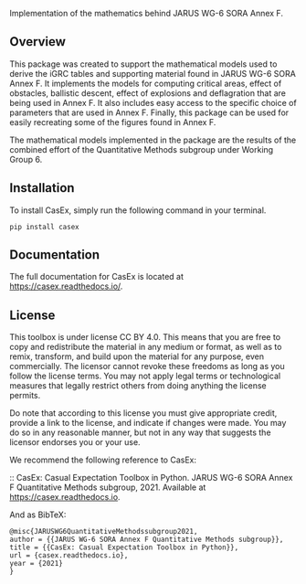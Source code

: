 Implementation of the mathematics behind JARUS WG-6 SORA Annex F.

Overview
--------
This package was created to support the mathematical models used to derive
the iGRC tables and supporting material found in JARUS WG-6 SORA Annex F.
It implements the models for computing critical areas, effect of obstacles,
ballistic descent, effect of explosions and deflagration that are being used
in Annex F. It also includes easy access to the specific choice of parameters
that are used in Annex F. Finally, this package can be used for easily recreating some of the figures found
in Annex F.

The mathematical models implemented in the package are the results of the
combined effort of the Quantitative Methods subgroup under Working Group 6.

Installation
------------
To install CasEx, simply run the following command in your terminal.

    pip install casex

Documentation
-------------
The full documentation for CasEx is located at https://casex.readthedocs.io/.

License
-------
This toolbox is under license CC BY 4.0. This means that you are free to copy and redistribute the material in any medium or format, as well as to remix, transform, and build upon the material
for any purpose, even commercially. The licensor cannot revoke these freedoms as long as you follow the license terms.
You may not apply legal terms or technological measures that legally restrict others from doing anything the license permits.

Do note that according to this license you must give appropriate credit, provide a link to the license, and indicate if changes were made. You may do so in any reasonable manner, but not in any way that suggests the licensor endorses you or your use.

We recommend the following reference to CasEx:

::
    CasEx: Casual Expectation Toolbox in Python. JARUS WG-6 SORA Annex F Quantitative Methods subgroup, 2021. Available at https://casex.readthedocs.io.

And as BibTeX:


    @misc{JARUSWG6QuantitativeMethodssubgroup2021,
    author = {{JARUS WG-6 SORA Annex F Quantitative Methods subgroup}},
    title = {{CasEx: Casual Expectation Toolbox in Python}},
    url = {casex.readthedocs.io},
    year = {2021}
    }




